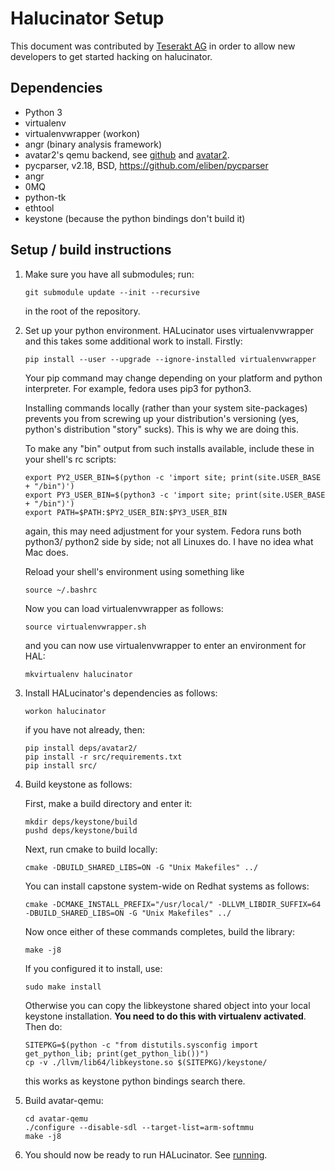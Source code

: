 
# Halucinator Setup

This document was contributed by [Teserakt AG](https://teserakt.io)
in order to allow new developers to get started hacking on halucinator.

## Dependencies

 * Python 3
 * virtualenv
 * virtualenvwrapper (workon)
 * angr (binary analysis framework)
 * avatar2's qemu backend, see [github](https://github.com/avatartwo/avatar-qemu) and
   [avatar2](https://github.com/avatartwo/avatar2).
 * pycparser, v2.18,  BSD,   https://github.com/eliben/pycparser
 * angr
 * 0MQ
 * python-tk
 * ethtool
 * keystone (because the python bindings don't build it)

## Setup / build instructions

 1. Make sure you have all submodules; run:

        git submodule update --init --recursive

    in the root of the repository.

 1. Set up your python environment. HALucinator uses virtualenvwrapper and
    this takes some additional work to install. Firstly:

        pip install --user --upgrade --ignore-installed virtualenvwrapper

    Your pip command may change depending on your platform and python
    interpreter. For example, fedora uses pip3 for python3.

    Installing commands locally (rather than your system site-packages)
    prevents you from screwing up your distribution's versioning (yes,
    python's distribution "story" sucks). This is why we are doing this.

    To make any "bin" output from such installs available, include these
    in your shell's rc scripts:

        export PY2_USER_BIN=$(python -c 'import site; print(site.USER_BASE + "/bin")')
        export PY3_USER_BIN=$(python3 -c 'import site; print(site.USER_BASE + "/bin")')
        export PATH=$PATH:$PY2_USER_BIN:$PY3_USER_BIN

    again, this may need adjustment for your system. Fedora runs both python3/
    python2 side by side; not all Linuxes do. I have no idea what Mac does.

    Reload your shell's environment using something like

        source ~/.bashrc

    Now you can load virtualenvwrapper as follows:

        source virtualenvwrapper.sh

    and you can now use virtualenvwrapper to enter an environment for HAL:

        mkvirtualenv halucinator

 1. Install HALucinator's dependencies as follows:


        workon halucinator

    if you have not already, then:

        pip install deps/avatar2/
        pip install -r src/requirements.txt
        pip install src/


 1. Build keystone as follows:

    First, make a build directory and enter it:

        mkdir deps/keystone/build
        pushd deps/keystone/build

    Next, run cmake to build locally:

        cmake -DBUILD_SHARED_LIBS=ON -G "Unix Makefiles" ../

    You can install capstone system-wide on Redhat systems as follows:

        cmake -DCMAKE_INSTALL_PREFIX="/usr/local/" -DLLVM_LIBDIR_SUFFIX=64 -DBUILD_SHARED_LIBS=ON -G "Unix Makefiles" ../

    Now once either of these commands completes, build the library:

        make -j8

    If you configured it to install, use:

        sudo make install

    Otherwise you can copy the libkeystone shared object into your local keystone
    installation. **You need to do this with virtualenv activated**. Then do:

        SITEPKG=$(python -c "from distutils.sysconfig import get_python_lib; print(get_python_lib())")
        cp -v ./llvm/lib64/libkeystone.so $(SITEPKG)/keystone/

    this works as keystone python bindings search there.

 1. Build avatar-qemu:

        cd avatar-qemu
        ./configure --disable-sdl --target-list=arm-softmmu
        make -j8

 1. You should now be ready to run HALucinator. See [running](running.md).
